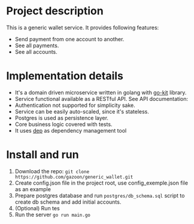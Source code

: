 # Project description  
This is a generic wallet service. It provides following features:
- Send payment from one account to another.  
- See all payments.  
- See all accounts.  
# Implementation details  
- It's a domain driven microservice written in golang with [go-kit](https://github.com/go-kit/kit) library.  
- Service functional available as a RESTful API. See API documentation:  
- Authentication not supported for simplicity sake.  
- Service can be easily auto-scaled, since it's stateless.  
- Postgres is used as persistence layer.  
- Core business logic covered with tests.
- It uses [dep](https://github.com/golang/dep) as dependency management tool
# Install and run  
1. Download the repo: `git clone https://github.com/gazoon/generic_wallet.git`  
2. Create config.json file in the project root, use config_exemple.json file as an example  
3. Prepare postgres database and run `postgres/db_schema.sql` script to create db schema and add initial accounts.  
4. (Optional) Run tes  
5. Run the server `go run main.go`  

